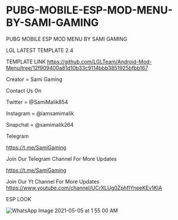 # PUBG-MOBILE-ESP-MOD-MENU-BY-SAMI-GAMING

PUBG MOBILE ESP MOD MENU BY SAMI GAMING

LGL LATEST TEMPLATE 2.4

TEMPLATE LINK
https://github.com/LGLTeam/Android-Mod-Menu/tree/12f909400a81d10b33c9114bbb3851925bfbb167

Creator = Sami Gaming

Contact Us On

Twitter = @SamiMalik854

Instagram = @iamsamimalik

Snapchat = @samimalik264

Telegram

https://t.me/SamiGaming

Join Our Telegram Channel For More Updates

https://t.me/SamiGaming

Join Our Yt Channel For More Updates
https://www.youtube.com/channel/UCrXLUg0ZphfIYneeKEv1KIA

ESP LOOK

![WhatsApp Image 2021-05-05 at 1 55 00 AM](https://user-images.githubusercontent.com/79246283/117070646-7872ba00-ad47-11eb-9841-f7293e0afcc2.jpeg)
